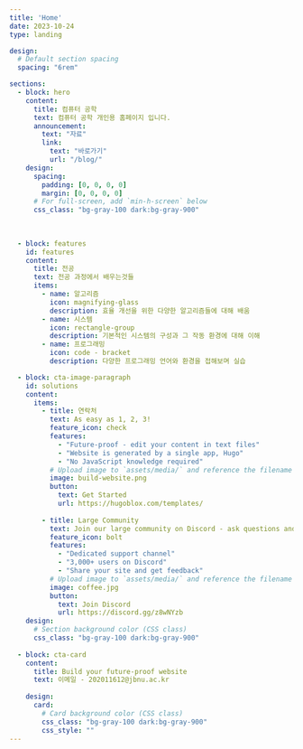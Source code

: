 ```yaml
---
title: 'Home'
date: 2023-10-24
type: landing

design:
  # Default section spacing
  spacing: "6rem"

sections:
  - block: hero
    content:
      title: 컴퓨터 공학
      text: 컴퓨터 공학 개인용 홈페이지 입니다.
      announcement:
        text: "자료"
        link:
          text: "바로가기"
          url: "/blog/"
    design:
      spacing:
        padding: [0, 0, 0, 0]
        margin: [0, 0, 0, 0]
      # For full-screen, add `min-h-screen` below
      css_class: "bg-gray-100 dark:bg-gray-900"
      
  
    
  - block: features
    id: features
    content:
      title: 전공
      text: 전공 과정에서 배우는것들
      items:
        - name: 알고리즘
          icon: magnifying-glass
          description: 효율 개선을 위한 다양한 알고리즘들에 대해 배움
        - name: 시스템
          icon: rectangle-group
          description: 기본적인 시스템의 구성과 그 작동 환경에 대해 이해
        - name: 프로그래밍
          icon: code - bracket
          description: 다양한 프로그래밍 언어와 환경을 접해보며 실습

  - block: cta-image-paragraph
    id: solutions
    content:
      items:
        - title: 연락처
          text: As easy as 1, 2, 3!
          feature_icon: check
          features:
            - "Future-proof - edit your content in text files"
            - "Website is generated by a single app, Hugo"
            - "No JavaScript knowledge required"
          # Upload image to `assets/media/` and reference the filename here
          image: build-website.png
          button:
            text: Get Started
            url: https://hugoblox.com/templates/
            
        - title: Large Community
          text: Join our large community on Discord - ask questions and get live responses
          feature_icon: bolt
          features:
            - "Dedicated support channel"
            - "3,000+ users on Discord"
            - "Share your site and get feedback"
          # Upload image to `assets/media/` and reference the filename here
          image: coffee.jpg
          button:
            text: Join Discord
            url: https://discord.gg/z8wNYzb
    design:
      # Section background color (CSS class)
      css_class: "bg-gray-100 dark:bg-gray-900"
  
  - block: cta-card
    content:
      title: Build your future-proof website
      text: 이메일 - 202011612@jbnu.ac.kr
      
    design:
      card:
        # Card background color (CSS class)
        css_class: "bg-gray-100 dark:bg-gray-900"
        css_style: ""
---
```

